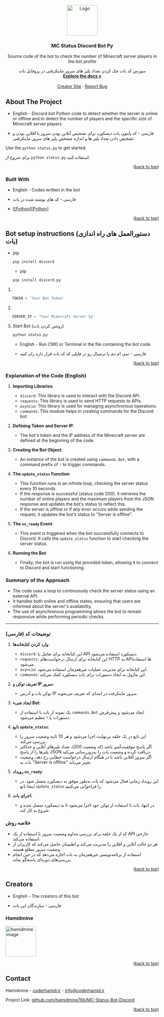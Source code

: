 <a id="readme-top"></a>

<!-- PROJECT LOGO -->
<br />
<div align="center">
  <a href="https://github.com/othneildrew/Best-README-Template">
    <img src="https://frankdev.ir/images/MC-Status-Discord-Bot.png" alt="Logo" width="100" height="100">
  </a>

  <h3 align="center">MC Status Discord Bot Py</h3>

  <p align="center">
    Source code of the bot to check the number of Minecraft server players in the bot profile
    <br />
  <p align="center">
    سورس کد بات چک کردن تعداد پلیر های سرور ماینکرفتی در پروفایل بات
    <br />
    <a href="https://github.com/othneildrew/Best-README-Template"><strong>Explore the docs »</strong></a>
    <br />
    <br />
    <a href="https://coderhamid.ir/">Creator Site</a>
    &middot;
    <a href="https://discord.com/users/703707009454833715">Report Bug</a>
  </p>
</div>



<!-- ABOUT THE PROJECT -->
## About The Project


- English -
Discord bot Python code to detect whether the server is online or offline and to detect the number of players and the specific size of Minecraft server players

- فارسی -
کد پایتون بات دیسکورد برای تشخیص آنلاین بودن سرور یا آفلاین بودن و تشخیص دادن تعداد پلیر ها و اندازه مشخص پلیر های سرور ماینکرفتی


Use the `python status.py` to get started.

برای شروع از `python status.py` استفاده کنید.

<p align="right">(<a href="#readme-top">back to top</a>)</p>



### Built With

- English -
Codes written in the bot

- فارسی -
کد های نوشته شده در بات

* [![Python][Python]][Python-url]

<p align="right">(<a href="#readme-top">back to top</a>)</p>



<!-- GETTING STARTED -->
## Bot setup instructions (دستورالعمل های راه اندازی بات)

* pip
  ```sh
  pip install discord
  ```

  * pip
  ```sh
  pip install discord.py
  ```

1.
```python
   TOKEN = 'Your Bot Token'
   ```
2.
```python
   SERVER_IP = 'Your Miencraft Server Ip'
   ```
3. Start Bot (روشن کردن بات)
   ```sh
   python status.py
   ```
   - English -
   Run CMD or Terminal in the file containing the bot code.

   - فارسی -
   سی ام دی یا ترمینال رو در فایلی که کد بات قرار داره ران کنید

<p align="right">(<a href="#readme-top">back to top</a>)</p>


### Explanation of the Code (English)

1. **Importing Libraries**: 
   - `discord`: This library is used to interact with the Discord API.
   - `requests`: This library is used to send HTTP requests to APIs.
   - `asyncio`: This library is used for managing asynchronous operations.
   - `commands`: This module helps in creating commands for the Discord bot.

2. **Defining Token and Server IP**: 
   - The bot's token and the IP address of the Minecraft server are defined at the beginning of the code.

3. **Creating the Bot Object**: 
   - An instance of the bot is created using `commands.Bot`, with a command prefix of `!` to trigger commands.

4. **The `update_status` Function**:
   - This function runs in an infinite loop, checking the server status every 10 seconds.
   - If the response is successful (status code 200), it retrieves the number of online players and the maximum players from the JSON response and updates the bot's status to reflect this.
   - If the server is offline or if any error occurs while sending the request, it updates the bot's status to "Server is offline".

5. **The `on_ready` Event**:
   - This event is triggered when the bot successfully connects to Discord. It calls the `update_status` function to start checking the server status.

6. **Running the Bot**: 
   - Finally, the bot is run using the provided token, allowing it to connect to Discord and start functioning.

### Summary of the Approach
- The code uses a loop to continuously check the server status using an external API.
- It handles both online and offline states, ensuring that users are informed about the server's availability.
- The use of asynchronous programming allows the bot to remain responsive while performing periodic checks.

---

### توضیحات کد (فارسی)

1. **وارد کردن کتابخانه‌ها**: 
   - `discord`: این کتابخانه برای تعامل با API دیسکورد استفاده می‌شود.
   - `requests`: این کتابخانه برای ارسال درخواست‌های HTTP به APIها استفاده می‌شود.
   - `asyncio`: این کتابخانه برای مدیریت عملیات غیرهمزمان استفاده می‌شود.
   - `commands`: این ماژول به ایجاد دستورات برای بات دیسکورد کمک می‌کند.

2. **تعریف توکن و IP سرور**: 
   - توکن بات و آدرس IP سرور ماینکرفت در ابتدای کد تعریف می‌شوند.

3. **ایجاد شیء Bot**: 
   - یک نمونه از بات با استفاده از `commands.Bot` ایجاد می‌شود و پیش‌فرض دستورات با `!` تنظیم می‌شود.

4. **تابع `update_status`**:
   - این تابع در یک حلقه بی‌نهایت اجرا می‌شود و هر 10 ثانیه وضعیت سرور را بررسی می‌کند.
   - اگر پاسخ موفقیت‌آمیز باشد (کد وضعیت 200)، تعداد پلیرهای آنلاین و حداکثر پلیرها را از پاسخ JSON دریافت کرده و وضعیت بات را به‌روزرسانی می‌کند.
   - اگر سرور آفلاین باشد یا در هنگام ارسال درخواست خطایی رخ دهد، وضعیت بات به "Server is offline" تغییر می‌یابد.

5. **رویداد `on_ready`**:
   - این رویداد زمانی فعال می‌شود که بات به‌طور موفق به دیسکورد متصل شود. در اینجا تابع `update_status` را فراخوانی می‌کنیم.

6. **اجرای بات**: 
   - در انتها، بات با استفاده از توکن خود اجرا می‌شود تا به دیسکورد متصل شده و شروع به کار کند.

### خلاصه روش
- کد از یک حلقه برای بررسی مداوم وضعیت سرور با استفاده از یک API خارجی استفاده می‌کند.
- هر دو حالت آنلاین و آفلاین را مدیریت می‌کند و اطمینان حاصل می‌کند که کاربران از وضعیت سرور مطلع هستند.
- استفاده از برنامه‌نویسی غیرهمزمان به بات اجازه می‌دهد که در حین انجام بررسی‌های دوره‌ای پاسخگو بماند.


<p align="right">(<a href="#readme-top">back to top</a>)</p>



<!-- CONTRIBUTING -->
## Creators

- English -
The creators of this bot

- فارسی -
سازندگان این بات

### Hamidmine

<a href="https://coderhamid.ir">
  <img src="https://frankdev.ir/images/hamidmine.png" alt="hamidmine image" width="100" height="100" />
</a>

<p align="right">(<a href="#readme-top">back to top</a>)</p>

<!-- CONTACT -->
## Contact

Hamidmine - [coderhamid.ir](https://coderhamid.ir/) - info@coderhamid.ir

Project Link: [github.com/hamidmine76b/MC-Status-Bot-Discord](https://github.com/hamidmine76b/MC-Status-Bot-Discord)

<p align="right">(<a href="#readme-top">back to top</a>)</p>

<!-- MARKDOWN LINKS & IMAGES -->
<!-- https://www.markdownguide.org/basic-syntax/#reference-style-links -->
[Python-url]: https://www.python.org/
